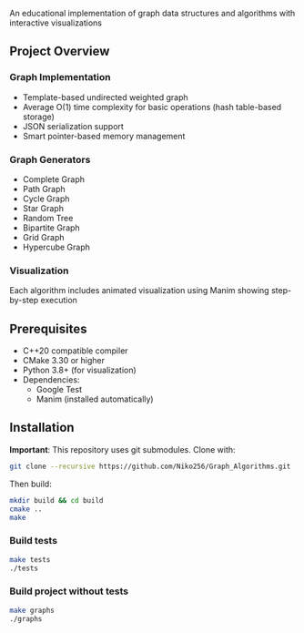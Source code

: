 An educational implementation of graph data structures and algorithms with interactive visualizations

## Project Overview

### Graph Implementation
- Template-based undirected weighted graph
- Average O(1) time complexity for basic operations (hash table-based storage)
- JSON serialization support
- Smart pointer-based memory management

### Graph Generators
- Complete Graph
- Path Graph
- Cycle Graph
- Star Graph
- Random Tree
- Bipartite Graph
- Grid Graph
- Hypercube Graph


### Visualization
Each algorithm includes animated visualization using Manim showing step-by-step execution

## Prerequisites

- C++20 compatible compiler
- CMake 3.30 or higher
- Python 3.8+ (for visualization)
- Dependencies:
  - Google Test
  - Manim (installed automatically)

## Installation

**Important**: This repository uses git submodules. Clone with:

```bash
git clone --recursive https://github.com/Niko256/Graph_Algorithms.git
```

Then build:

```bash
mkdir build && cd build
cmake ..
make
```

### Build tests
```bash
make tests
./tests
```

### Build project without tests
```bash
make graphs
./graphs
```
